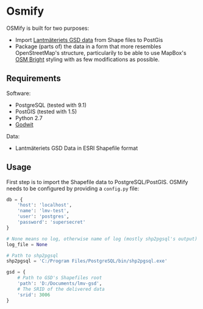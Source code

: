 Osmify
======

OSMify is built for two purposes:

* Import [Lantmäteriets GSD data](http://www.lantmateriet.se/Kartor-och-geografisk-information/Kartor/Sverigekartor/GSD-Sverigekartor-vektor/) from Shape files to PostGis
* Package (parts of) the data in a form that more resembles OpenStreetMap's structure, particularily to be able to use MapBox's [OSM Bright](https://github.com/mapbox/osm-bright) styling with as few modifications as possible.

Requirements
------------

Software:
* PostgreSQL (tested with 9.1)
* PostGIS (tested with 1.5)
* Python 2.7
* [Godwit](https://github.com/perliedman/godwit)

Data:
* Lantmäteriets GSD Data in ESRI Shapefile format

Usage
-----

First step is to import the Shapefile data to PostgreSQL/PostGIS. OSMify needs
to be configured by providing a ```config.py``` file:

```Python
db = {
    'host': 'localhost',
    'name': 'lmv-test',
    'user': 'postgres',
    'password': 'supersecret'
}

# None means no log, otherwise name of log (mostly shp2pgsql's output)
log_file = None

# Path to shp2pgsql
shp2pgsql = 'C:/Program Files/PostgreSQL/bin/shp2pgsql.exe'

gsd = {
    # Path to GSD's Shapefiles root
    'path': 'D:/Documents/lmv-gsd',
    # The SRID of the delivered data
    'srid': 3006
}
```
